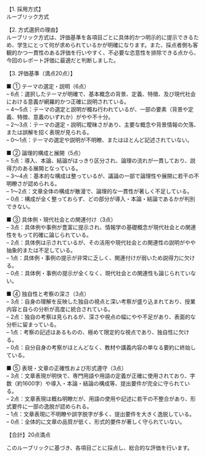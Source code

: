 【1. 採用方式】  
ルーブリック方式

【2. 方式選択の理由】  
ルーブリック方式は、評価基準を各項目ごとに具体的かつ明示的に提示できるため、学生にとって何が求められているかが明確になります。また、採点者側も客観的かつ一貫性のある評価を行いやすく、不必要な恣意性を排除できる点から、今回のレポート評価に最適だと判断しました。

【3. 評価基準（満点20点）】  

■ ① テーマの選定・説明（6点）  
– 6点：選択したテーマが明確で、基本概念の背景、定義、特徴、及び現代社会における意義が網羅的かつ正確に説明されている。  
– 4～5点：テーマの選定と説明が概ね行われているが、一部の要素（背景や定義、特徴、意義のいずれか）がやや不十分。  
– 2～3点：テーマの選定・説明に曖昧さがあり、主要な概念や背景情報の欠落、または誤解を招く表現が見られる。  
– 0～1点：テーマの選定や説明が不明瞭、またはほとんど記述されていない。

■ ② 論理的構成と展開（5点）  
– 5点：導入、本論、結論がはっきり区分され、論理の流れが一貫しており、説得力のある展開となっている。  
– 3～4点：基本的な構成は整っているが、議論の一部で論理性や展開に若干の不明瞭さが認められる。  
– 1～2点：文章全体の構成が散漫で、論理的な一貫性が著しく不足している。  
– 0点：構成が全く整っておらず、どの部分が導入・本論・結論であるかが判別できない。

■ ③ 具体例・現代社会との関連付け（3点）  
– 3点：具体例や事例が豊富に提示され、情報学の基礎概念が現代社会との関連性をもって的確に論じられている。  
– 2点：具体例は示されているが、その活用や現代社会との関連性の説明がやや抽象的または不足している。  
– 1点：具体例・事例の提示が非常に乏しく、関連付けが弱いため説得力に欠ける。  
– 0点：具体例・事例の提示が全くなく、現代社会との関連性も論じられていない。

■ ④ 独自性と考察の深さ（3点）  
– 3点：自身の理解を反映した独自の視点と深い考察が盛り込まれており、授業内容と自らの分析が高度に統合されている。  
– 2点：独自の考察は見られるが、深さや視点の幅にやや不足があり、表面的な分析に留まっている。  
– 1点：考察の記述はあるものの、極めて限定的な視点であり、独自性に欠ける。  
– 0点：自分自身の考察がほとんどなく、教材や講義内容の単なる要約に終始している。

■ ⑤ 表現・文章の正確性および形式遵守（3点）  
– 3点：文章表現が明快で、専門用語や用語の定義が正確に使用されており、字数（約1600字）や導入・本論・結論の構成等、提出要件が完全に守られている。  
– 2点：文章表現は概ね明瞭だが、用語の使用や記述に若干の不整合があり、形式要件に一部の逸脱が認められる。  
– 1点：文章表現に不明瞭や誤字脱字が多く、提出要件を大きく逸脱している。  
– 0点：全体的に文章の品質が低く、形式的要件が著しく守られていない。

【合計】20点満点

このルーブリックに基づき、各項目ごとに採点し、総合的な評価を行います。